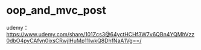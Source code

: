 # oop_and_mvc_post
udemy：https://www.udemy.com/share/101Zcs3@64yctHCHf3W7v6QBn4YQMhVzz0dbO4pyCAfyn0ixsCRwjlHuMp11lwkQ8DhfNaA1Vg==/
